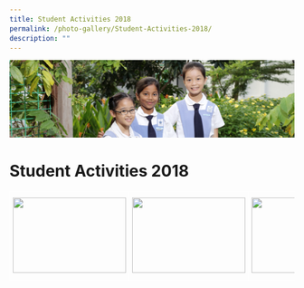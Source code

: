 ```yaml
---
title: Student Activities 2018
permalink: /photo-gallery/Student-Activities-2018/
description: ""
---
```

![](/images/banner-calendar.jpg)

Student Activities 2018
=======================

<style type="text/css">
.tg  {border-collapse:collapse;border-spacing:0;}
.tg td{border-color:black;border-style:solid;border-width:1px;font-family:Arial, sans-serif;font-size:14px;
  overflow:hidden;padding:10px 5px;word-break:normal;}
.tg th{border-color:black;border-style:solid;border-width:1px;font-family:Arial, sans-serif;font-size:14px;
  font-weight:normal;overflow:hidden;padding:10px 5px;word-break:normal;}
.tg .tg-zv4m{border-color:#ffffff;text-align:left;vertical-align:top}
</style>
<table class="tg">
<thead>
  <tr>
    <td class="tg-zv4m"><img src="https://stanthonyscanossianpri.moe.edu.sg/wp-content/uploads/2018/10/aci2018web-1.jpg" width="200" height="133"></td>
    <td class="tg-zv4m"><img src="https://stanthonyscanossianpri.moe.edu.sg/wp-content/uploads/2018/10/aci2018web-2-150x150.jpg" width="200" height="133"></td>
    <td class="tg-zv4m"><img src="https://stanthonyscanossianpri.moe.edu.sg/wp-content/uploads/2018/10/aci2018web-3.jpg" width="200" height="133"></td>
  </tr>
</thead>
</table>